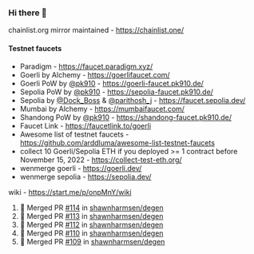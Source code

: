 ### Hi there 👋

chainlist.org mirror maintained - https://chainlist.one/

#### Testnet faucets
- Paradigm - https://faucet.paradigm.xyz/
- Goerli by Alchemy - https://goerlifaucet.com/
- Goerli PoW by [@pk910](https://github.com/pk910/PoWFaucet) - https://goerli-faucet.pk910.de/
- Sepolia PoW by [@pk910](https://github.com/pk910/PoWFaucet) - https://sepolia-faucet.pk910.de/
- Sepolia by [@Dock_Boss](https://twitter.com/Dock_Boss) & [@parithosh_j](https://twitter.com/parithosh_j) - https://faucet.sepolia.dev/
- Mumbai by Alchemy - https://mumbaifaucet.com/
- Shandong PoW by [@pk910](https://github.com/pk910/PoWFaucet) - https://shandong-faucet.pk910.de/ 
- Faucet Link - https://faucetlink.to/goerli
- Awesome list of testnet faucets - https://github.com/arddluma/awesome-list-testnet-faucets
- collect 10 Goerli/Sepolia ETH if you deployed >= 1 contract before November 15, 2022 - https://collect-test-eth.org/
- wenmerge goerli - https://goerli.dev/
- wenmerge sepolia - https://sepolia.dev/ 

wiki - https://start.me/p/onpMnY/wiki

<!--START_SECTION:activity-->
1. 🎉 Merged PR [#114](https://github.com/shawnharmsen/degen/pull/114) in [shawnharmsen/degen](https://github.com/shawnharmsen/degen)
2. 🎉 Merged PR [#113](https://github.com/shawnharmsen/degen/pull/113) in [shawnharmsen/degen](https://github.com/shawnharmsen/degen)
3. 🎉 Merged PR [#112](https://github.com/shawnharmsen/degen/pull/112) in [shawnharmsen/degen](https://github.com/shawnharmsen/degen)
4. 🎉 Merged PR [#110](https://github.com/shawnharmsen/degen/pull/110) in [shawnharmsen/degen](https://github.com/shawnharmsen/degen)
5. 🎉 Merged PR [#109](https://github.com/shawnharmsen/degen/pull/109) in [shawnharmsen/degen](https://github.com/shawnharmsen/degen)
<!--END_SECTION:activity-->
